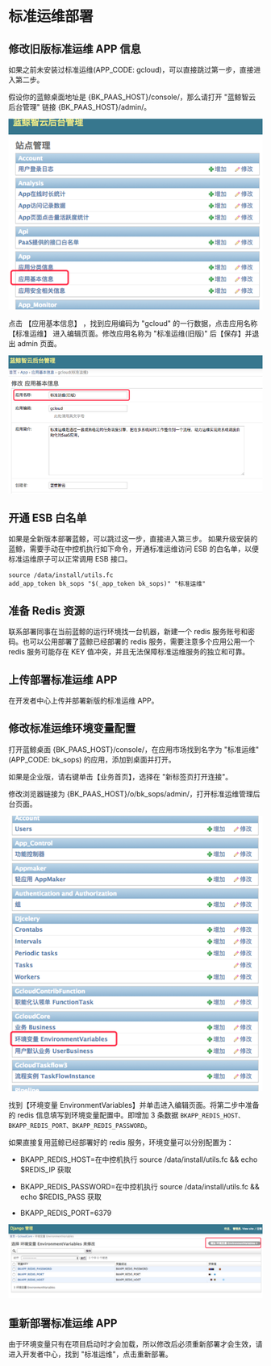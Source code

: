 # 标准运维部署

## 修改旧版标准运维 APP 信息

如果之前未安装过标准运维(APP_CODE: gcloud)，可以直接跳过第一步，直接进入第二步。

假设你的蓝鲸桌面地址是 {BK_PAAS_HOST}/console/，那么请打开 "蓝鲸智云后台管理" 链接 {BK_PAAS_HOST}/admin/。

![](../../assets/11.png)

点击 【应用基本信息】 ，找到应用编码为 "gcloud" 的一行数据，点击应用名称 【标准运维】 进入编辑页面。修改应用名称为 "标准运维(旧版)" 后【保存】并退出 admin 页面。

![](../../assets/22.png)

## 开通 ESB 白名单

如果是全新版本部署蓝鲸，可以跳过这一步，直接进入第三步。
如果升级安装的蓝鲸，需要手动在中控机执行如下命令，开通标准运维访问 ESB 的白名单，以便标准运维原子可以正常调用 ESB 接口。
```plain
source /data/install/utils.fc
add_app_token bk_sops "$(_app_token bk_sops)" "标准运维"
```

## 准备 Redis 资源
联系部署同事在当前蓝鲸的运行环境找一台机器，新建一个 redis 服务账号和密码。也可以公用部署了蓝鲸已经部署的 redis 服务，需要注意多个应用公用一个 redis 服务可能存在 KEY 值冲突，并且无法保障标准运维服务的独立和可靠。

## 上传部署标准运维 APP
在开发者中心上传并部署新版的标准运维 APP。

## 修改标准运维环境变量配置

打开蓝鲸桌面 {BK_PAAS_HOST}/console/，在应用市场找到名字为 "标准运维" (APP_CODE: bk_sops) 的应用，添加到桌面并打开。

如果是企业版，请右键单击【业务首页】，选择在 "新标签页打开连接"。

修改浏览器链接为 {BK_PAAS_HOST}/o/bk_sops/admin/，打开标准运维管理后台页面。

![](../../assets/33.png)

找到【环境变量 EnvironmentVariables】并单击进入编辑页面。将第二步中准备的 redis 信息填写到环境变量配置中。即增加 3 条数据 `BKAPP_REDIS_HOST、BKAPP_REDIS_PORT、BKAPP_REDIS_PASSWORD`。

如果直接复用蓝鲸已经部署好的 redis 服务，环境变量可以分别配置为：
- BKAPP_REDIS_HOST=在中控机执行 source /data/install/utils.fc && echo $REDIS_IP 获取

- BKAPP_REDIS_PASSWORD=在中控机执行 source /data/install/utils.fc && echo $REDIS_PASS 获取

- BKAPP_REDIS_PORT=6379

![](../../assets/44.png)

## 重新部署标准运维 APP
由于环境变量只有在项目启动时才会加载，所以修改后必须重新部署才会生效，请进入开发者中心，找到 "标准运维"，点击重新部署。
